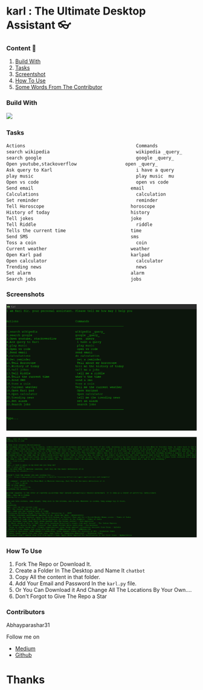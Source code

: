 # karl : The Ultimate Desktop Assistant 👓

### Content 📕
1. [Build With](#build)
2. [Tasks](#tasks)
3. [Screentshot](#screenshot)
3. [How To Use](#how)
4. [Some Words From The Contributor](#author) 

<h3 id ='build'> Build With</h3> 
<p>
<img src="https://img.shields.io/badge/python%20-%2314354C.svg?&style=for-the-badge&logo=python&logoColor=white"/>
</p>

<h3 id = 'tasks'>Tasks</h3>

```
Actions                                			Commands               
search wikipedia                    			wikipedia _query_
search google                       			google _query_
Open youtube,stackoverflow         		    open _query_
Ask query to Karl                   			i have a query
play music                          			play music  mu
Open vs code                        			open vs code
Send email                         			  email
Calculations                        			calculation
Set reminder                        			reminder
Tell Horoscope                     			  horoscope
History of today                   			  history
Tell jokes                         			  joke
Tell Riddle                         			riddle
Tells the current time            			  time
Send SMS                           			  sms
Toss a coin                         			coin
Current weather                   			  weather
Open Karl pad                      			  karlpad
Open calculator                     			calculator
Trending news                       			news 
Set alarm                          			  alarm
Search jobs                        			  jobs

```


<h3 id = 'screenshot'>Screenshots</h3>

![Commands](https://github.com/Abhayparashar31/karl/blob/main/img/0.png?raw=true)

![Demo](https://github.com/Abhayparashar31/karl/blob/main/img/1.png?raw=true)

<h3 id = 'how'>How To Use</h3>

1. Fork The Repo or Download It.
2. Create a Folder In The Desktop and Name It `chatbot`
3. Copy All the content in that folder.
4. Add Your Email and Password In the `karl.py` file.
5. Or You Can Download it And Change All The Locations By Your Own....
6. Don't Forgot to Give The Repo a Star

<h3 id = 'author'>Contributors</h3>
Abhayparashar31

Follow me on 
* [Medium](https://parasharabhay13.medium.com/)
* [Github](https://github.com/Abhayparashar31)

# Thanks 
